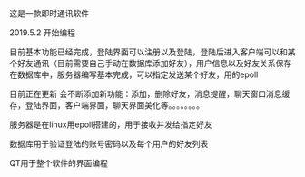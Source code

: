 这是一款即时通讯软件


2019.5.2 开始编程


目前基本功能已经完成，登陆界面可以注册以及登陆，登陆后进入客户端可以和某个好友通讯（目前需要自己手动在数据库添加好友），用户信息以及好友关系保存在数据库中，服务器编写基本完成，可以指定发送某个好友，用的epoll


目前正在更新 会不断添加新功能：添加，删除好友，消息提醒，聊天窗口消息缓存，登陆界面，客户端界面，聊天界面美化等。。。。。。。。


服务器是在linux用epoll搭建的，用于接收并发给指定好友


数据库用于验证登陆的账号密码以及每个用户的好友列表


QT用于整个软件的界面编程
